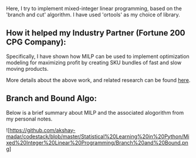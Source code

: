 Here, I try to implement mixed-integer linear programming, based on the 'branch and cut' algorithm. I have used 'ortools' as my choice of library.

## How it helped my Industry Partner (Fortune 200 CPG Company):
Specifically, I have shown how MILP can be used to implement optimization modeling for maximizing profit by creating SKU bundles of fast and slow moving products. 

More details about the above work, and related research can be found [here](https://www.linkedin.com/posts/akshay-madar-4b1871113_fortune200-cpg-profitability-activity-6648322992822677504-thf6).

## Branch and Bound Algo:
Below is a brief summary about MILP and the associated alogorithm from my personal notes.

![https://github.com/akshay-madar/codestack/blob/master/Statistical%20Learning%20in%20Python/Mixed%20Integer%20Linear%20Programming/Branch%20and%20Bound.png]
